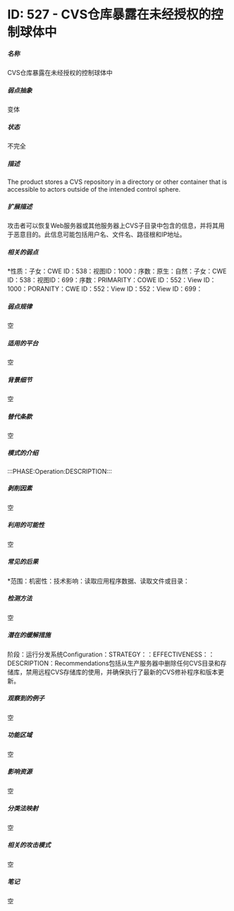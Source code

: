 # ID: 527 - CVS仓库暴露在未经授权的控制球体中
<h5>名称</h5>CVS仓库暴露在未经授权的控制球体中
<h5>弱点抽象</h5>变体
<h5>状态</h5>不完全
<h5>描述</h5>The product stores a CVS repository in a directory or other container that is accessible to actors outside of the intended control sphere.
<h5>扩展描述</h5>攻击者可以恢复Web服务器或其他服务器上CVS子目录中包含的信息，并将其用于恶意目的。此信息可能包括用户名、文件名、路径根和IP地址。
<h5>相关的弱点</h5>*性质：子女：CWE ID：538：视图ID：1000：序数：原生：自然：子女：CWE ID：538：视图ID：699：序数：PRIMARITY：COWE ID：552：View ID：1000：PORANITY：CWE ID：552：View ID：552：View ID：699：
<h5>弱点规律</h5>空
<h5>适用的平台</h5>空
<h5>背景细节</h5>空
<h5>替代条款</h5>空
<h5>模式的介绍</h5>:::PHASE:Operation:DESCRIPTION:::
<h5>剥削因素</h5>空
<h5>利用的可能性</h5>空
<h5>常见的后果</h5>*范围：机密性：技术影响：读取应用程序数据、读取文件或目录：
<h5>检测方法</h5>空
<h5>潜在的缓解措施</h5>阶段：运行分发系统Configuration：STRATEGY：：EFFECTIVENESS：：DESCRIPTION：Recommendations包括从生产服务器中删除任何CVS目录和存储库，禁用远程CVS存储库的使用，并确保执行了最新的CVS修补程序和版本更新。
<h5>观察到的例子</h5>空
<h5>功能区域</h5>空
<h5>影响资源</h5>空
<h5>分类法映射</h5>空
<h5>相关的攻击模式</h5>空
<h5>笔记</h5>空

